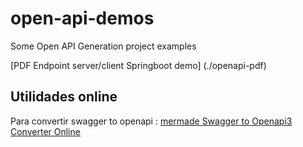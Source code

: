 # open-api-demos
Some Open API Generation project examples

[PDF Endpoint server/client Springboot demo]  (./openapi-pdf)


## Utilidades online
Para convertir swagger to openapi : [mermade Swagger to Openapi3 Converter Online](https://mermade.org.uk/openapi-converter)
